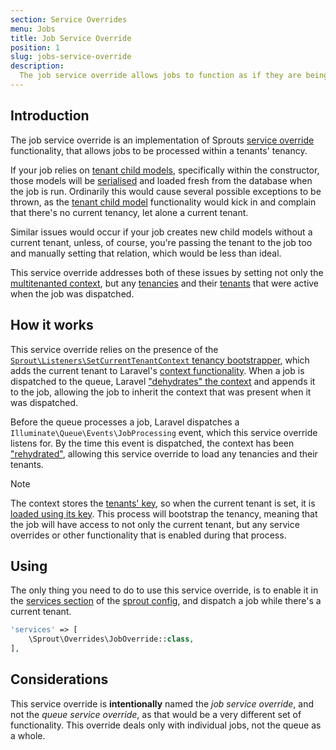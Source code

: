 ```yaml
---
section: Service Overrides
menu: Jobs
title: Job Service Override
position: 1
slug: jobs-service-override
description:
  The job service override allows jobs to function as if they are being run within a tenants' tenancy, despite being run externally
---
```


## Introduction

The job service override is an implementation of Sprouts [service override](service-overrides) functionality,
that allows jobs to be processed within a tenants' tenancy.

If your job relies
on [tenant child models](tenant-child-models),
specifically within the constructor, those models will
be [serialised](https://laravel.com/docs/11.x/queues#class-structure)
and loaded fresh from the database when the job is run.
Ordinarily this would cause several possible exceptions to be thrown,
as the [tenant child model](tenant-child-models) functionality would kick in
and complain that there's no current tenancy, let alone a current tenant.

Similar issues would occur if your job creates new child models without a current tenant,
unless, of course, you're passing the tenant to the job too and manually setting that relation,
which would be less than ideal.

This service override addresses both of these issues
by setting not only the [multitenanted context](multitenanted-context), but any [tenancies](tenancies) and their
[tenants](tenants) that were active when the job was dispatched.

## How it works

This service override relies on the presence of the [
`Sprout\Listeners\SetCurrentTenantContext` tenancy bootstrapper](configuration#setcurrenttenantcontext),
which adds the current tenant to Laravel's [context functionality](https://laravel.com/docs/11.x/context).
When a job is dispatched to the queue,
Laravel ["dehydrates" the context](https://laravel.com/docs/11.x/context#dehydrating) and appends it to the job,
allowing the job to inherit the context that was present when it was dispatched.

Before the queue processes a job,
Laravel dispatches a `Illuminate\Queue\Events\JobProcessing` event, which this service override listens for.
By the time this event is dispatched,
the context has been ["rehydrated"](https://laravel.com/docs/11.x/context#hydrated),
allowing this service override to load any tenancies and their tenants.

> [!NOTE]
> The context stores the [tenants' key](tenants#tenant-keys),
> so when the current tenant is set, it is [loaded using its key](tenancies#setting-the-tenant-by-key).
> This process will bootstrap the tenancy,
> meaning that the job will have access to not only the current tenant,
> but any service overrides or other functionality that is enabled during that process.

## Using

The only thing you need to do to use this service override, is to enable it in
the [services section](configuration#services) of
the [sprout config](configuration#sprout-config),
and dispatch a job while there's a current tenant.

```php
'services' => [
    \Sprout\Overrides\JobOverride::class,
],
```

## Considerations

This service override is **intentionally** named the _job service override_,
and not the _queue service override_, as that would be a very different set of functionality.
This override deals only with individual jobs, not the queue as a whole.
